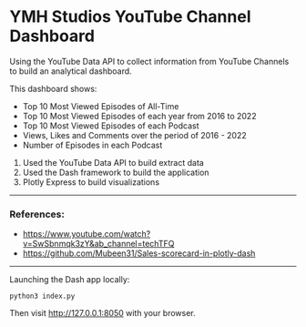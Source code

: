 # YMH Studios YouTube Channel Dashboard
Using the YouTube Data API to collect information from YouTube Channels to build an analytical dashboard. 

This dashboard shows:
- Top 10 Most Viewed Episodes of All-Time
- Top 10 Most Viewed Episodes of each year from 2016 to 2022
- Top 10 Most Viewed Episodes of each Podcast
- Views, Likes and Comments over the period of 2016 - 2022 
- Number of Episodes in each Podcast

1. Used the YouTube Data API to build extract data
2. Used the Dash framework to build the application
3. Plotly Express to build visualizations

-----
### References: 
- https://www.youtube.com/watch?v=SwSbnmqk3zY&ab_channel=techTFQ
- https://github.com/Mubeen31/Sales-scorecard-in-plotly-dash 

-----
Launching the Dash app locally: 

`python3 index.py`

Then visit http://127.0.0.1:8050 with your browser. 
